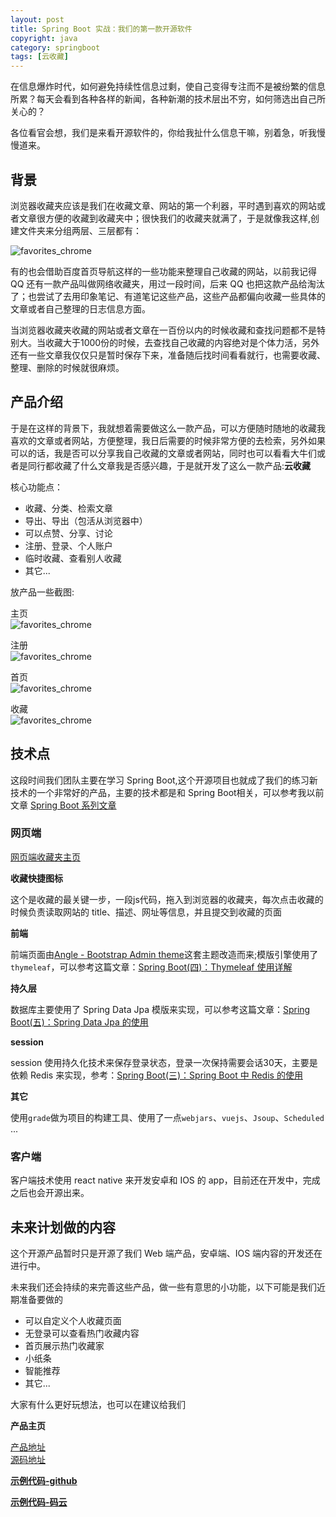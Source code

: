 ```yaml
---
layout: post
title: Spring Boot 实战：我们的第一款开源软件
copyright: java
category: springboot
tags: [云收藏]
---
```


在信息爆炸时代，如何避免持续性信息过剩，使自己变得专注而不是被纷繁的信息所累？每天会看到各种各样的新闻，各种新潮的技术层出不穷，如何筛选出自己所关心的？

各位看官会想，我们是来看开源软件的，你给我扯什么信息干嘛，别着急，听我慢慢道来。

##  背景

浏览器收藏夹应该是我们在收藏文章、网站的第一个利器，平时遇到喜欢的网站或者文章很方便的收藏到收藏夹中；很快我们的收藏夹就满了，于是就像我这样,创建文件夹来分组两层、三层都有：

![favorites_chrome](http://www.guojun49.github.io/assets/images/2016/favorites_chrome.jpg)  

有的也会借助百度首页导航这样的一些功能来整理自己收藏的网站，以前我记得 QQ 还有一款产品叫做网络收藏夹，用过一段时间，后来 QQ 也把这款产品给淘汰了；也尝试了去用印象笔记、有道笔记这些产品，这些产品都偏向收藏一些具体的文章或者自己整理的日志信息方面。

当浏览器收藏夹收藏的网站或者文章在一百份以内的时候收藏和查找问题都不是特别大。当收藏大于1000份的时候，去查找自己收藏的内容绝对是个体力活，另外还有一些文章我仅仅只是暂时保存下来，准备随后找时间看看就行，也需要收藏、整理、删除的时候就很麻烦。

## 产品介绍

于是在这样的背景下，我就想着需要做这么一款产品，可以方便随时随地的收藏我喜欢的文章或者网站，方便整理，我日后需要的时候非常方便的去检索，另外如果可以的话，我是否可以分享我自己收藏的文章或者网站，同时也可以看看大牛们或者是同行都收藏了什么文章我是否感兴趣，于是就开发了这么一款产品:**云收藏**

核心功能点：

- 收藏、分类、检索文章
- 导出、导出（包活从浏览器中）
- 可以点赞、分享、讨论
- 注册、登录、个人账户
- 临时收藏、查看别人收藏
- 其它...

放产品一些截图:

主页  
![favorites_chrome](http://www.guojun49.github.io/assets/images/2016/favorites_index.png)  

注册  
![favorites_chrome](http://www.guojun49.github.io/assets/images/2016/favorites_register.png)  

首页  
![favorites_chrome](http://www.guojun49.github.io/assets/images/2016/favorites_home.png)  

收藏  
![favorites_chrome](http://www.guojun49.github.io/assets/images/2016/favorites_collect.png)  


## 技术点

这段时间我们团队主要在学习 Spring Boot,这个开源项目也就成了我们的练习新技术的一个非常好的产品，主要的技术都是和 Spring Boot相关，可以参考我以前文章 [Spring Boot 系列文章](http://www.guojun49.github.io/spring-boot.html)

### 网页端

[网页端收藏夹主页](https://cloudfavorites.github.io/favorites-web/)

**收藏快捷图标**

这个是收藏的最关键一步，一段js代码，拖入到浏览器的收藏夹，每次点击收藏的时候负责读取网站的 title、描述、网址等信息，并且提交到收藏的页面


**前端**

前端页面由[Angle - Bootstrap Admin theme](https://wrapbootstrap.com/theme/angle-bootstrap-admin-template-WB04HF123)这套主题改造而来;模版引擎使用了`thymeleaf`，可以参考这篇文章：[Spring Boot(四)：Thymeleaf 使用详解](http://www.guojun49.github.io/springboot/2016/05/01/spring-boot-thymeleaf.html)
 
**持久层**

数据库主要使用了 Spring Data Jpa 模版来实现，可以参考这篇文章：[Spring Boot(五)：Spring Data Jpa 的使用](http://www.guojun49.github.io/springboot/2016/08/20/spring-boo-jpa.html)

**session**

session 使用持久化技术来保存登录状态，登录一次保持需要会话30天，主要是依赖 Redis 来实现，参考：[Spring Boot(三)：Spring Boot 中 Redis 的使用](http://www.guojun49.github.io/springboot/2016/03/06/spring-boot-redis.html)

**其它**

使用`grade`做为项目的构建工具、使用了一点`webjars`、`vuejs`、`Jsoup`、`Scheduled` ...


### 客户端

客户端技术使用 react native 来开发安卓和 IOS 的 app，目前还在开发中，完成之后也会开源出来。


## 未来计划做的内容

这个开源产品暂时只是开源了我们 Web 端产品，安卓端、IOS 端内容的开发还在进行中。

未来我们还会持续的来完善这些产品，做一些有意思的小功能，以下可能是我们近期准备要做的

- 可以自定义个人收藏页面
- 无登录可以查看热门收藏内容
- 首页展示热门收藏家
- 小纸条
- 智能推荐
- 其它...

大家有什么更好玩想法，也可以在建议给我们


**产品主页**  

[产品地址](http://favorites.ren/)  
[源码地址](https://cloudfavorites.github.io/favorites-web/)


**[示例代码-github](https://github.com/cloudfavorites/favorites-web)**

**[示例代码-码云](https://gitee.com/ityouknow/favorites-web)**